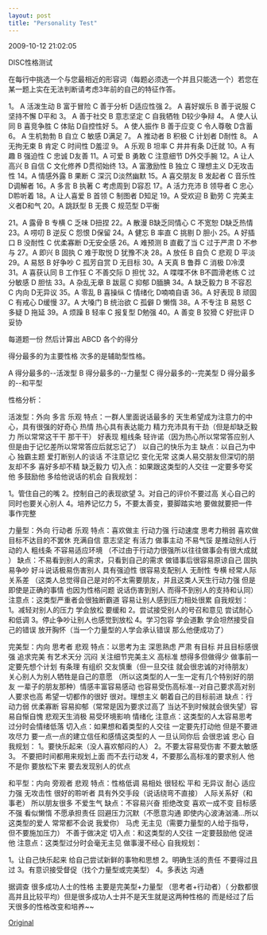 ```yaml
---
layout: post
title: "Personality Test"
---
```


<p class='meta'>2009-10-12 21:02:05</p>

DISC性格测试

 

在每行中挑选一个与您最相近的形容词（每题必须选一个并且只能选一个）若您在某一题上实在无法判断请考虑3年前的自己的特征作答。

1。 A 活泼生动  B 富于冒险  C 善于分析  D适应性强
2。 A 喜好娱乐  B 善于说服  C 坚持不懈  D平和
3。 A 善于社交  B 意志坚定  C 自我牺牲  D较少争辩
4。 A 使人认同  B 喜竞争胜  C 体贴      D自控性好
5。 A 使人振作  B 善于应变  C 令人尊敬  D含蓄
6。 A 生机勃勃  B 自立      C 敏感      D满足
7。 A 推动者    B 积极      C 计划者    D耐性
8。 A 无拘无束  B 肯定      C 时间性    D羞涩
9。 A 乐观      B 坦率      C 井井有条  D迁就
10。A 有趣      B 强迫性    C 忠诚      D友善
11。A 可爱      B 勇敢      C 注意细节  D外交手腕
12。A 让人高兴  B 自信      C 文化修养  D贯彻始终
13。A 富激励性  B 独立      C 理想主义  D无攻击性
14。A 情感外露  B 果断      C 深沉      D淡然幽默
15。A 喜交朋友  B 发起者    C 音乐性    D调解者
16。A 多言      B 执著      C 考虑周到  D容忍
17。A 活力充沛  B 领导者    C 忠心      D聆听着
18。A 让人喜爱  B 首领      C 制图者    D知足
19。A 受欢迎    B 勤劳      C 完美主义者D和气
20。A 跳跃型    B 无畏      C 规范型    D平衡

21。A 露骨      B 专横      C 乏味      D扭捏
22。A 散漫      B缺乏同情心 C 不宽恕    D缺乏热情
23。A 唠叨      B 逆反      C 怨恨      D保留
24。A 健忘      B 率直      C 挑剔      D 胆小
25。A 好插口    B 没耐性    C 优柔寡断  D无安全感
26。A 难预测    B 直截了当  C 过于严肃  D 不参与
27。A 即兴      B 固执      C 难于取悦  D 犹豫不决
28。A 放任      B 自负      C 悲观      D 平淡
29。A 易怒      B 好争吵    C 孤芳自赏  D 无目标
30。A 天真      B 鲁莽      C 消极      D冷漠
31。A 喜获认同  B 工作狂    C 不善交际  D 担忧
32。A 喋喋不休  B不圆滑老练 C 过分敏感  D 胆怯
33。A 杂乱无章  B 跋扈      C 抑郁      D腼腆
34。A 缺乏毅力  B 不容忍    C 内向      D无异议
35。A 零乱      B 喜操纵    C 情绪化    D喃喃自语
36。A 好表现    B 顽固      C 有戒心    D缓慢
37。A 大嗓门    B 统治欲    C 孤僻      D 懒惰
38。A 不专注    B 易怒      C 多疑      D 拖延
39。A 烦躁      B 轻率      C 报复型    D勉强
40。A 善变      B 狡猾      C 好批评    D妥协

每道题一份 然后计算出 ABCD 各个的得分

得分最多的为主要性格 次多的是辅助型性格。

A 得分最多的--活泼型
B 得分最多的--力量型
C 得分最多的--完美型
D 得分最多的--和平型



性格分析：

活泼型：外向 多言 乐观
特点：一群人里面说话最多的 天生希望成为注意力的中心，具有很强的好奇心 热情 热心具有表达能力 精力充沛具有干劲（但是却缺乏毅力 所以常常这干干 那干干） 好表现 粗线条 轻许诺（因为热心所以常常答应别人 但是由于记忆差所以常常答应后就忘记了） 以自己的快乐为主
缺点：以自己为中心 独霸主题 爱打断别人的谈话 不注意记忆 变化无常 这类人易交朋友但深切的朋友却不多  喜好多却不精 缺乏毅力
切入点：如果跟这类型的人交往 一定要多夸奖他 多鼓励他 多给他说话的机会
自我规划：

1。管住自己的嘴
2。控制自己的表现欲望
3。对自己的评价不要过高 关心自己的同时也要关心别人
4。培养记忆力
5，不要太善变，要脚踏实地 要做就要把一件事作完整

 

力量型：外向 行动者 乐观
特点：喜欢做主 行动力强  行动速度 思考力稍弱 喜欢做目标不达目的不罢休 充满自信 意志坚定 有活力 做事主动 不易气馁 是推动别人行动的人 粗线条 不容易适应环境 （不过由于行动力很强所以往往做事会有很大成就 ）
缺点：不易看到别人的需求，只看到自己的需求 做错事后很容易原谅自己 固执 易争吵 好斗说话极易伤害别人 具有强迫性 很容易支配别人 无耐性 专横 经常人际关系差 （这类人总觉得自己是对的不太需要朋友，并且这类人天生行动力强 但是即使是正确的事情 也因为性格问题 说话伤害到别人 而得不到别人的支持和认同）
注意点：这类型严重者会很独断霸道  容易让别人感到压力相处很累
自我规划：
1。减轻对别人的压力 学会放松 要缓和
2。尝试接受别人的号召和意见 尝试耐心和低调
3。停止争吵让别人也感觉到放松
4。学习包容 学会道歉 学会坦然接受自己的错误 放开胸怀（当一个力量型的人学会承认错误 那么他便成功了）


完美型：内向 思考者 悲观
特点：以思考为主 深思熟虑 严肃 有目标 并且目标感很强 追求完美 有艺术天分 沉闷 关注细节完美主义 高标准 想得多但做得少 做事前一定要先想个计划 有条理 有组织 交友慎重（但一旦交往 就会很忠诚的对待朋友） 关心别人为别人牺牲是自己的意愿 （所以这类型的人一生一定有几个特别好的朋友 一辈子的朋友那种）情感丰富容易感动 也容易受伤高标准--对自己要求高对别人要求也高 希望一切都作的很好 很对。理想主义 朝着自己的目标前进
缺点：行动力弱 优柔寡断 容易抑郁（常常是因为要求过高了 当达不到时候就会很失望）容易自惭自愧 悲观天生消极 易受环境影响 情绪化
注意点：这类型的人太容易思考 过分时会情绪低落
切入点：如果想和着类型的人交往 一定要先打动他 但是不要进攻尽力 要一点一点的建立信任和感情这类型的人 一旦认同你后 会很忠诚 忠心
自我规划：
1。要快乐起来（没人喜欢郁闷的人）
2。不要太容易受伤害 不要太敏感
3。 不要把时间都用来规划上面 而不去行动发
4，不要那么高标准的要求别人 他不是你 要放松下来 要去发现别人的优点


和平型：内向 旁观者 悲观
特点：性格低调 易相处 很轻松 平和 无异议 耐心 适应力强 无攻击性 很好的聆听者 具有外交手段（说话绕弯不直接） 人际关系好（和事老） 所以朋友很多 不爱生气
缺点：不容易兴奋 拒绝改变 喜欢一成不变 目标感不强 看似懒惰 不愿承担责任 回避压力沉默（不愿意沟通 即使内心波涛汹涌...所以这类型的爱人 常常都不会说 我爱你） 马虎 无主见（需要力量型的人给于指导，但不要施加压力） 不善于做决定
切入点：和这类型的人交往 一定要鼓励他 促进他
注意点：这类型过分时会毫无主见 做事漫不经心
自我规划：

1。让自己快乐起来 给自己尝试新鲜的事物和思想
2。明确生活的责任 不要得过且过
3。有意识接受督促（找个力量型或完美型）
4。多表达 沟通


据调查 很多成功人士的性格 主要是完美型+力量型  （思考者+行动者）（ 分数都很高并且比较平均）但是很多成功人士并不是天生就是这两种性格的 而是经过了后天很多的性格改变和培养~~

<a href="http://blog.sina.com.cn/s/blog_404b25b90100bfgw.html">Original</a>